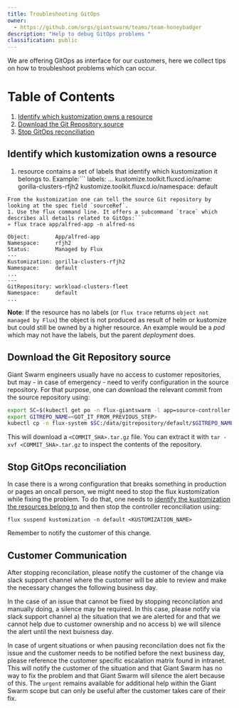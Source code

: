 ```yaml
---
title: Troubleshooting GitOps
owner:
  - https://github.com/orgs/giantswarm/teams/team-honeybadger
description: "Help to debug GitOps problems "
classification: public
---
```

We are offering GitOps as interface for our customers, here we collect tips on how to troubleshoot problems which can occur.

# Table of Contents

1. [Identify which kustomization owns a resource](#identify-which-kustomization-owns-a-resource)
1. [Download the Git Repository source](#download-the-git-repository-source)
1. [Stop GitOps reconciliation](#stop-gitops-reconciliation)

## Identify which kustomization owns a resource

1. resource contains a set of labels that identify which kustomization it belongs to. Example:```
  labels:
    ...
    kustomize.toolkit.fluxcd.io/name: gorilla-clusters-rfjh2
    kustomize.toolkit.fluxcd.io/namespace: default
```
From the kustomization one can tell the source Git repository by looking at the spec field `sourceRef`.
1. Use the flux command line. It offers a subcommand `trace` which describes all details related to GitOps:```
» flux trace app/alfred-app -n alfred-ns

Object:        App/alfred-app
Namespace:     rfjh2
Status:        Managed by Flux
---
Kustomization: gorilla-clusters-rfjh2
Namespace:     default
...
---
GitRepository: workload-clusters-fleet
Namespace:     default
...
```
**Note**: If the resource has no labels (or `flux trace` returns `object not managed by Flux`) the object is not produced as result of helm or kustomize but could still be owned by a higher resource. An example would be a _pod_ which may not have the labels, but the parent _deployment_ does.

## Download the Git Repository source

Giant Swarm engineers usually have no access to customer repositories, but may - in case of emergency - need to verify configuration in the source repository. For that purpose, one can download the relevant commit from the source repository using:

```sh
export SC=$(kubectl get po -n flux-giantswarm -l app=source-controller -o custom-columns=NAME:.metadata.name --no-headers)
export GITREPO_NAME=<GOT_IT_FROM_PREVIOUS_STEP>
kubectl cp -n flux-system $SC:/data/gitrepository/default/$GITREPO_NAME/ .
```

This will download a `<COMMIT_SHA>.tar.gz` file. You can extract it with `tar -xvf <COMMIT_SHA>.tar.gz` to inspect the contents of the repository.

## Stop GitOps reconciliation

In case there is a wrong configuration that breaks something in production or pages an oncall person, we might need to stop the flux kustomization while fixing the problem. To do that, one needs to [identify the kustomization the resources belong to](#identify-which-kustomization-owns-a-resource) and then stop the controller reconciliation using:

```
flux suspend kustomization -n default <KUSTOMIZATION_NAME>
```

Remember to notify the customer of this change.

## Customer Communication

After stopping reconcilation, please notify the customer of the change via slack support channel where the customer will be able to review and make the necessary changes the following business day.

In the case of an issue that cannot be fixed by stopping reconcilation and manually doing, a silence may be required. In this case, please notify via slack support channel a) the situation that we are alerted for and that we cannot help due to customer ownership and no access b) we will silence the alert until the next buisness day.

In case of urgent situations or when pausing reconcilation does not fix the issue and the customer needs to be notified before the next business day, please reference the customer specific escalation matrix found in intranet. This will notify the customer of the situation and that Giant Swarm has no way to fix the problem and that Giant Swarm will silence the alert because of this. The `urgent` remains available for additional help within the Giant Swarm scope but can only be useful after the customer takes care of their fix.
